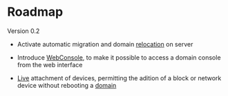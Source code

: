 # Roadmap #

Version 0.2

  * Activate automatic migration and domain [relocation](daemon.md) on server

  * Introduce [WebConsole](WebConsole.md), to make it possible to access a domain console from the web interface

  * [Live](attachment.md) attachment of devices, permitting the adition of a block or network device without rebooting a [domain](domain.md)
